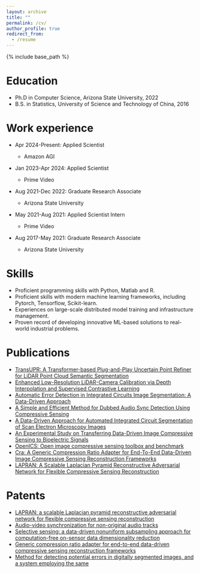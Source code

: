```yaml
---
layout: archive
title: ""
permalink: /cv/
author_profile: true
redirect_from:
  - /resume
---
```


{% include base_path %}

Education
======
* Ph.D in Computer Science, Arizona State University, 2022
* B.S. in Statistics, University of Science and Technology of China, 2016

Work experience
======

* Apr 2024-Present: Applied Scientist
  * Amazon AGI

* Jan 2023-Apr 2024: Applied Scientist
  * Prime Video

* Aug 2021-Dec 2022: Graduate Research Associate
  * Arizona State University

* May 2021-Aug 2021: Applied Scientist Intern
  * Prime Video

* Aug 2017-May 2021: Graduate Research Associate
  * Arizona State University
  
Skills
======
  * Proficient programming skills with Python, Matlab and R. 
  * Proficient skills with modern machine learning frameworks, including Pytorch, Tensorflow, Scikit-learn.
  * Experiences on large-scale distributed model training and infrastructure management.
  * Proven record of developing innovative ML-based solutions to real-world industrial problems. 

Publications
======
  * [TransUPR: A Transformer-based Plug-and-Play Uncertain Point Refiner for LiDAR Point Cloud Semantic Segmentation](https://ieeexplore.ieee.org/abstract/document/10342116)
  * [Enhanced Low-Resolution LiDAR-Camera Calibration via Depth Interpolation and Supervised Contrastive Learning](https://ieeexplore.ieee.org/abstract/document/10096393)
  * [Automatic Error Detection in Integrated Circuits Image Segmentation: A Data-Driven Approach](https://ieeexplore.ieee.org/abstract/document/10095703)
  * [A Simple and Efficient Method for Dubbed Audio Sync Detection Using Compressive Sensing](https://openaccess.thecvf.com/content/WACV2023W/WVAQ/html/Vajpayee_A_Simple_and_Efficient_Method_for_Dubbed_Audio_Sync_Detection_WACVW_2023_paper.html)
  * [A Data-Driven Approach for Automated Integrated Circuit Segmentation of Scan Electron Microscopy Images](https://ieeexplore.ieee.org/abstract/document/9897544)
  * [An Experimental Study on Transferring Data-Driven Image Compressive Sensing to Bioelectric Signals](https://ieeexplore.ieee.org/abstract/document/9747439)
  * [OpenICS: Open image compressive sensing toolbox and benchmark](https://www.sciencedirect.com/science/article/pii/S2665963821000282)
  * [Cra: A Generic Compression Ratio Adapter for End-To-End Data-Driven Image Compressive Sensing Reconstruction Frameworks](https://ieeexplore.ieee.org/abstract/document/9052998)
  * [LAPRAN: A Scalable Laplacian Pyramid Reconstructive Adversarial Network for Flexible Compressive Sensing Reconstruction](https://openaccess.thecvf.com/content_ECCV_2018/html/Kai_Xu_LAPCSRA_Deep_Laplacian_ECCV_2018_paper.html)
  
Patents
======
* [LAPRAN: a scalable Laplacian pyramid reconstructive adversarial network for flexible compressive sensing reconstruction](https://patents.google.com/patent/US11468542B2)
* [Audio-video synchronization for non-original audio tracks](https://patents.google.com/patent/US11610610B1)
* [Selective sensing: a data-driven nonuniform subsampling approach for computation-free on-sensor data dimensionality reduction](https://patents.google.com/patent/US11763165B2)
* [Generic compression ratio adapter for end-to-end data-driven compressive sensing reconstruction frameworks](https://patents.google.com/patent/US11777520B2)
* [Method for detecting potential errors in digitally segmented images, and a system employing the same](https://patents.google.com/patent/WO2024086927A1)
